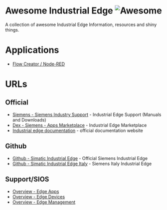 # Awesome Industrial Edge ![Awesome](https://cdn.rawgit.com/sindresorhus/awesome/d7305f38d29fed78fa85652e3a63e154dd8e8829/media/badge.svg)
A collection of awesome Industrial Edge Information, resources and shiny things.


# Applications

* [Flow Creator / Node-RED](./Nodered.md)

# URLs

## Official
* [Siemens - Siemens Industry Support](https://support.industry.siemens.com/cs/search?t=all&search=industrial%20edge&type=ProductSupport%2CCatalog%2CCertificate%2CDownload%2CFaq%2CManual%2CCharacteristic%2CProductNote%2CDownloadSoftwareArchive%2CExampleOfUse%2CSlk&lc=nl-NL) - Industrial Edge Support (Manuals and Downloads)
* [Dex - Siemens - Apps Marketplace](https://www.dex.siemens.com/?selected=edge) - Industrial Edge Marketplace
* [Industrial edge documentation](https://docs.eu1.edge.siemens.cloud/) - official documentation website

## Github
  * [Github - Simatic Industrial Edge](https://github.com/industrial-edge) - Official Siemens Industrial Edge 
  * [Github - Simatic Industrial Edge Italy](https://github.com/SiemensIndustrialEdgeITA) - Siemens Italy Industrial Edge 

## Support/SIOS
* [Overview - Edge Apps](https://support.industry.siemens.com/cs/products?mfn=ps&pnid=26131&lc=en-US)
* [Overview - Edge Devices](https://support.industry.siemens.com/cs/products?mfn=ps&pnid=26135&lc=en-US)
* [Overview - Edge Management](https://support.industry.siemens.com/cs/products?mfn=ps&pnid=26128&lc=en-US)

